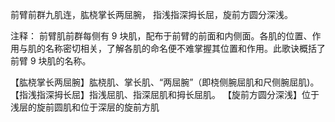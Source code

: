 前臂前群九肌连，肱桡掌长两屈腕，
指浅指深拇长屈，旋前方圆分深浅。

注释：
前臂肌前群每侧有 9 块肌，配布于前臂的前面和内侧面。各肌的位置、作用与肌的名称密切相关，了解各肌的命名便不难掌握其位置和作用。此歌诀概括了前臂 9 块肌的名称。

【肱桡掌长两屈腕】肱桡肌、掌长肌、“两屈腕”（即桡侧腕屈肌和尺侧腕屈肌)。
【指浅指深拇长屈】指浅屈肌、指深屈肌和拇长屈肌。
【旋前方圆分深浅】位于浅层的旋前圆肌和位于深层的旋前方肌